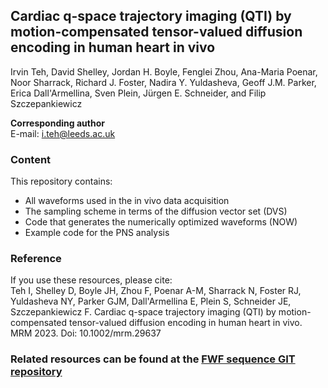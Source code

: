## Cardiac q-space trajectory imaging (QTI) by motion-compensated tensor-valued diffusion encoding in human heart in vivo

Irvin Teh, David Shelley, Jordan H. Boyle, Fenglei Zhou, Ana-Maria Poenar, Noor Sharrack, Richard J. Foster, Nadira Y. Yuldasheva, Geoff J.M. Parker, Erica Dall'Armellina, Sven Plein, Jürgen E. Schneider, and Filip Szczepankiewicz

**Corresponding author**  
E-mail: i.teh@leeds.ac.uk

### Content
This repository contains: 
* All waveforms used in the in vivo data acquisition
* The sampling scheme in terms of the diffusion vector set (DVS)
* Code that generates the numerically optimized waveforms (NOW)
* Example code for the PNS analysis

### Reference
If you use these resources, please cite:  
Teh I, Shelley D, Boyle JH, Zhou F, Poenar A-M, Sharrack N, Foster RJ, Yuldasheva NY, Parker GJM, Dall'Armellina E, Plein S, Schneider JE, Szczepankiewicz F. Cardiac q-space trajectory imaging (QTI) by motion-compensated tensor-valued diffusion encoding in human heart in vivo. MRM 2023. Doi: 10.1002/mrm.29637

### Related resources can be found at the [FWF sequence GIT repository](https://github.com/filip-szczepankiewicz/fwf_seq_resources)
